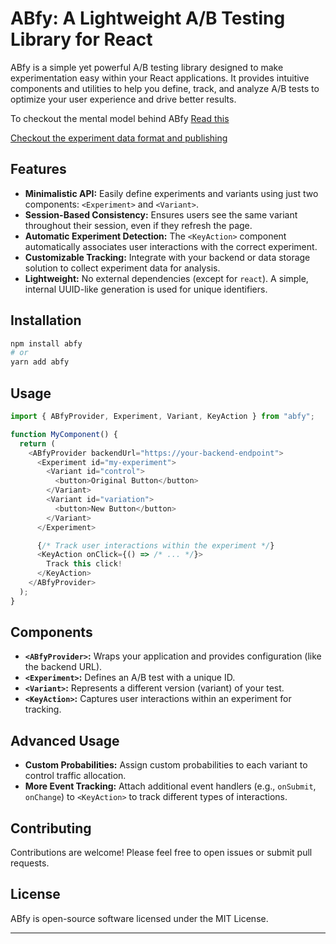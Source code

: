 
# ABfy: A Lightweight A/B Testing Library for React

ABfy is a simple yet powerful A/B testing library designed to make experimentation easy within your React applications. It provides intuitive components and utilities to help you define, track, and analyze A/B tests to optimize your user experience and drive better results.

To checkout the mental model behind ABfy [Read this](./docs/mentalModel.md)

[Checkout the experiment data format and publishing](./docs/PostingData.md)


## Features

* **Minimalistic API:**  Easily define experiments and variants using just two components: `<Experiment>` and `<Variant>`.
* **Session-Based Consistency:**  Ensures users see the same variant throughout their session, even if they refresh the page.
* **Automatic Experiment Detection:** The `<KeyAction>` component automatically associates user interactions with the correct experiment.
* **Customizable Tracking:**  Integrate with your backend or data storage solution to collect experiment data for analysis.
* **Lightweight:**  No external dependencies (except for `react`).  A simple, internal UUID-like generation is used for unique identifiers.

## Installation

```bash
npm install abfy
# or
yarn add abfy
```

## Usage
```javascript
import { ABfyProvider, Experiment, Variant, KeyAction } from "abfy";

function MyComponent() {
  return (
    <ABfyProvider backendUrl="https://your-backend-endpoint">
      <Experiment id="my-experiment">
        <Variant id="control">
          <button>Original Button</button>
        </Variant>
        <Variant id="variation">
          <button>New Button</button>
        </Variant>
      </Experiment>

      {/* Track user interactions within the experiment */}
      <KeyAction onClick={() => /* ... */}>
        Track this click!
      </KeyAction>
    </ABfyProvider>
  );
}
```

## Components

* **`<ABfyProvider>`:**  Wraps your application and provides configuration (like the backend URL).
* **`<Experiment>`:**  Defines an A/B test with a unique ID.
* **`<Variant>`:**  Represents a different version (variant) of your test.
* **`<KeyAction>`:**  Captures user interactions within an experiment for tracking.

## Advanced Usage

* **Custom Probabilities:**  Assign custom probabilities to each variant to control traffic allocation.
* **More Event Tracking:** Attach additional event handlers (e.g., `onSubmit`, `onChange`) to `<KeyAction>` to track different types of interactions.

## Contributing

Contributions are welcome! Please feel free to open issues or submit pull requests.

## License

ABfy is open-source software licensed under the MIT License.

---
